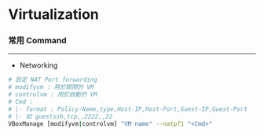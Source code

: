 # Virtualization

<script type="text/javascript" src="../js/general.js"></script>

### 常用 Command
---

* Networking

```bash
# 設定 NAT Port forwarding
# modifyvm : 用於關閉的 VM
# controlvm : 用於啟動的 VM
# Cmd : 
# |- format : Policy-Name,type,Host-IP,Host-Port,Guest-IP,Guest-Port
# |- 如 guestssh,tcp,,2222,,22
VBoxManage [modifyvm|controlvm] "VM name" --natpf1 "<Cmd>"
```